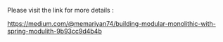 Please visit the link for more details :

https://medium.com/@memariyan74/building-modular-monolithic-with-spring-modulith-9b93cc9d4b4b
